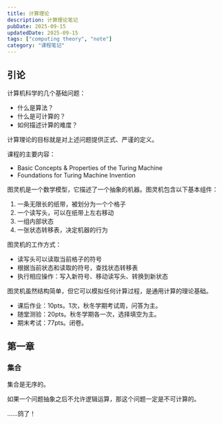 ```yaml
---
title: 计算理论
description: 计算理论笔记
pubDate: 2025-09-15
updatedDate: 2025-09-15
tags: ["computing theory", "note"]
category: "课程笔记"
---
```


## 引论

计算机科学的几个基础问题：
* 什么是算法？
* 什么是可计算的？
* 如何描述计算的难度？

计算理论的目标就是对上述问题提供正式、严谨的定义。

课程的主要内容：
* Basic Concepts & Properties of the Turing Machine
* Foundations for Turing Machine Invention

图灵机是一个数学模型，它描述了一个抽象的机器。图灵机包含以下基本组件：
1. 一条无限长的纸带，被划分为一个个格子
2. 一个读写头，可以在纸带上左右移动
3. 一组内部状态
4. 一张状态转移表，决定机器的行为

图灵机的工作方式：
* 读写头可以读取当前格子的符号
* 根据当前状态和读取的符号，查找状态转移表
* 执行相应操作：写入新符号、移动读写头、转换到新状态

图灵机虽然结构简单，但它可以模拟任何计算过程，是通用计算的理论基础。

* 课后作业：10pts。1次，秋冬学期考试周，问答为主。
* 随堂测验：20pts。秋冬学期各一次，选择填空为主。
* 期末考试：77pts。闭卷。

## 第一章

### 集合

集合是无序的。

如果一个问题抽象之后不允许逻辑运算，那这个问题一定是不可计算的。

……鸽了！
